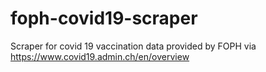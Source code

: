 # foph-covid19-scraper

Scraper for covid 19 vaccination data provided by FOPH via https://www.covid19.admin.ch/en/overview
